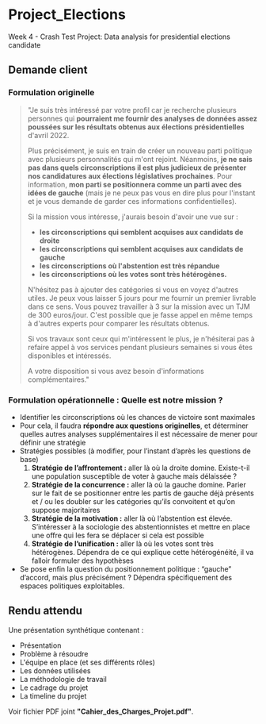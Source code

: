 # Project_Elections
Week 4 - Crash Test Project: Data analysis for presidential elections candidate

## Demande client

### Formulation originelle

> "Je suis très intéressé par votre profil car je recherche plusieurs personnes qui **pourraient me fournir des analyses de données assez poussées sur les résultats obtenus aux élections présidentielles** d'avril 2022.
> 
> 
> Plus précisément, je suis en train de créer un nouveau parti politique avec plusieurs personnalités qui m'ont rejoint. Néanmoins, **je ne sais pas dans quels circonscriptions il est plus judicieux de présenter nos candidatures aux élections législatives prochaines**. Pour information, **mon parti se positionnera comme un parti avec des idées de gauche** (mais je ne peux pas vous en dire plus pour l'instant et je vous demande de garder ces informations confidentielles).
> 
> Si la mission vous intéresse, j'aurais besoin d'avoir une vue sur :
> 
> - **les circonscriptions qui semblent acquises aux candidats de droite**
> - **les circonscriptions qui semblent acquises aux candidats de gauche**
> - **les circonscriptions où l'abstention est très répandue**
> - **les circonscriptions où les votes sont très hétérogènes.**
> 
> N'hésitez pas à ajouter des catégories si vous en voyez d'autres utiles. Je peux vous laisser 5 jours pour me fournir un premier livrable dans ce sens. Vous pouvez travailler à 3 sur la mission avec un TJM de 300 euros/jour. C'est possible que je fasse appel en même temps à d'autres experts pour comparer les résultats obtenus.
>
> Si vos travaux sont ceux qui m'intéressent le plus, je n'hésiterai pas à refaire appel à vos services pendant plusieurs semaines si vous êtes disponibles et intéressés.
>
> A votre disposition si vous avez besoin d'informations complémentaires."

### Formulation opérationnelle : Quelle est notre mission ?

- Identifier les circonscriptions où les chances de victoire sont maximales
- Pour cela, il faudra **répondre aux questions originelles**, et déterminer quelles autres analyses supplémentaires il est nécessaire de mener pour définir une stratégie
- Stratégies possibles (à modifier, pour l’instant d’après les questions de base)
    1. **Stratégie de l’affrontement :** aller là où la droite domine. Existe-t-il une population susceptible de voter à gauche mais délaissée ? 
    2. **Stratégie de la concurrence :** aller là où la gauche domine. Parier sur le fait de se positionner entre les partis de gauche déjà présents et / ou les doubler sur les catégories qu’ils convoitent et qu’on suppose majoritaires
    3. **Stratégie de la motivation :** aller là où l’abstention est élevée. S’intéresser à la sociologie des abstentionnistes et mettre en place une offre qui les fera se déplacer si cela est possible 
    4. **Stratégie de l’unification :** aller là où les votes sont très hétérogènes. Dépendra de ce qui explique cette hétérogénéité, il va falloir formuler des hypothèses
- Se pose enfin la question du positionnement politique : “gauche” d’accord, mais plus précisément ? Dépendra spécifiquement des espaces politiques exploitables.

## Rendu attendu
Une présentation synthétique contenant :
- Présentation
- Problème à résoudre
- L'équipe en place (et ses différents rôles)
- Les données utilisées
- La méthodologie de travail
- Le cadrage du projet
- La timeline du projet

Voir fichier PDF joint **"Cahier_des_Charges_Projet.pdf"**. 
